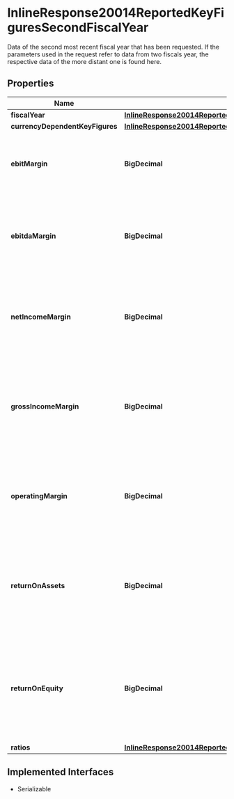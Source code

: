 

# InlineResponse20014ReportedKeyFiguresSecondFiscalYear

Data of the second most recent fiscal year that has been requested. If the parameters used in the request refer to data from two fiscals year, the respective data of the more distant one is found here.

## Properties

Name | Type | Description | Notes
------------ | ------------- | ------------- | -------------
**fiscalYear** | [**InlineResponse20014ReportedKeyFiguresFirstFiscalYearFiscalYear**](InlineResponse20014ReportedKeyFiguresFirstFiscalYearFiscalYear.md) |  |  [optional]
**currencyDependentKeyFigures** | [**InlineResponse20014ReportedKeyFiguresFirstFiscalYearCurrencyDependentKeyFigures**](InlineResponse20014ReportedKeyFiguresFirstFiscalYearCurrencyDependentKeyFigures.md) |  |  [optional]
**ebitMargin** | **BigDecimal** | EBIT margin, which is the ratio of the EBIT, divided by the total sales revenue. |  [optional]
**ebitdaMargin** | **BigDecimal** | EBITDA margin, which is the ratio of the EBITDA, divided by the total sales revenue. |  [optional]
**netIncomeMargin** | **BigDecimal** | Net income margin, which is the ratio of the net income, divided by the total sales revenue. |  [optional]
**grossIncomeMargin** | **BigDecimal** | Gross income margin, which is the ratio of the gross income, divided by the total sales revenue. |  [optional]
**operatingMargin** | **BigDecimal** | Operating margin, which is the ratio of the operating income, divided by the sales revenue. |  [optional]
**returnOnAssets** | **BigDecimal** | Return on assets (ROA), which is the ratio of the net income, divided by the two-fiscal-year average of the total assets. |  [optional]
**returnOnEquity** | **BigDecimal** | Return on equity (ROE), which is the ratio of the net income, divided by the two-fiscal-year average of the total shareholders&#39; equity. |  [optional]
**ratios** | [**InlineResponse20014ReportedKeyFiguresFirstFiscalYearRatios**](InlineResponse20014ReportedKeyFiguresFirstFiscalYearRatios.md) |  |  [optional]


## Implemented Interfaces

* Serializable


